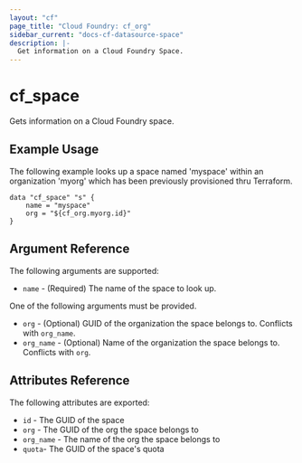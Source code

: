```yaml
---
layout: "cf"
page_title: "Cloud Foundry: cf_org"
sidebar_current: "docs-cf-datasource-space"
description: |-
  Get information on a Cloud Foundry Space.
---
```


# cf\_space

Gets information on a Cloud Foundry space.

## Example Usage

The following example looks up a space named 'myspace' within an organization 'myorg' which has been previously provisioned thru Terraform.

```
data "cf_space" "s" {
    name = "myspace"
    org = "${cf_org.myorg.id}"
}
```

## Argument Reference

The following arguments are supported:

* `name` - (Required) The name of the space to look up.

One of the following arguments must be provided.

* `org` - (Optional) GUID of the organization the space belongs to. Conflicts with `org_name`.
* `org_name` - (Optional) Name of the organization the space belongs to. Conflicts with `org`.

## Attributes Reference

The following attributes are exported:

* `id` - The GUID of the space
* `org` - The GUID of the org the space belongs to
* `org_name` - The name of the org the space belongs to
* `quota`- The GUID of the space's quota
